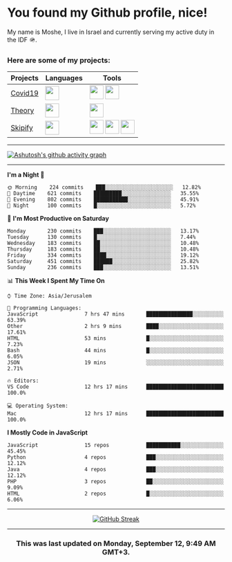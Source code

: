<h1>You found my Github profile, nice!</h1>
<p>
    My name is Moshe, I live in Israel and currently serving my active duty in the IDF 🪖.
</p>

<h3>Here are some of my projects:</h3>

| Projects                                          | Languages                                                                                   | Tools                                                                                                                                                                                                                                                                       |
| ------------------------------------------------- | ------------------------------------------------------------------------------------------- | --------------------------------------------------------------------------------------------------------------------------------------------------------------------------------------------------------------------------------------------------------------------------- |
| [Covid19](https://github.com/jewishmoses/covid19) | <img height="32" width="32" src="https://unpkg.com/simple-icons@v6/icons/php.svg" />        | <img height="32" width="32" src="https://unpkg.com/simple-icons@v6/icons/laravel.svg" /> <img height="32" width="32" src="https://unpkg.com/simple-icons@v6/icons/livewire.svg" />                                                                                          |
| [Theory](https://github.com/jewishmoses/theory)   | <img height="32" width="32" src="https://unpkg.com/simple-icons@v6/icons/python.svg" />     | <img height="32" width="32" src="https://unpkg.com/simple-icons@v6/icons/django.svg" />                                                                                                                                                                                     |
| [Skipify](https://github.com/jewishmoses/skipify) | <img height="32" width="32" src="https://unpkg.com/simple-icons@v6/icons/javascript.svg" /> | <img height="32" width="32" src="https://unpkg.com/simple-icons@v6/icons/sqlite.svg" /> <img height="32" width="32" src="https://unpkg.com/simple-icons@v6/icons/sequelize.svg" /> <img height="32" width="32" src="https://unpkg.com/simple-icons@v6/icons/express.svg" /> |

<hr />

[![Ashutosh's github activity graph](https://activity-graph.herokuapp.com/graph?username=jewishmoses&theme=github&bg_color=fff&line=216e39&color=000&point=000)](https://github.com/jewishmoses/github-readme-activity-graph)

<hr />

<!--START_SECTION:waka-->
**I'm a Night 🦉** 

```text
🌞 Morning    224 commits    ███░░░░░░░░░░░░░░░░░░░░░░   12.82% 
🌆 Daytime    621 commits    █████████░░░░░░░░░░░░░░░░   35.55% 
🌃 Evening    802 commits    ███████████░░░░░░░░░░░░░░   45.91% 
🌙 Night      100 commits    █░░░░░░░░░░░░░░░░░░░░░░░░   5.72%

```
📅 **I'm Most Productive on Saturday** 

```text
Monday       230 commits    ███░░░░░░░░░░░░░░░░░░░░░░   13.17% 
Tuesday      130 commits    █░░░░░░░░░░░░░░░░░░░░░░░░   7.44% 
Wednesday    183 commits    ██░░░░░░░░░░░░░░░░░░░░░░░   10.48% 
Thursday     183 commits    ██░░░░░░░░░░░░░░░░░░░░░░░   10.48% 
Friday       334 commits    ████░░░░░░░░░░░░░░░░░░░░░   19.12% 
Saturday     451 commits    ██████░░░░░░░░░░░░░░░░░░░   25.82% 
Sunday       236 commits    ███░░░░░░░░░░░░░░░░░░░░░░   13.51%

```


📊 **This Week I Spent My Time On** 

```text
⌚︎ Time Zone: Asia/Jerusalem

💬 Programming Languages: 
JavaScript               7 hrs 47 mins       ███████████████░░░░░░░░░░   63.39% 
Other                    2 hrs 9 mins        ████░░░░░░░░░░░░░░░░░░░░░   17.61% 
HTML                     53 mins             █░░░░░░░░░░░░░░░░░░░░░░░░   7.23% 
Bash                     44 mins             █░░░░░░░░░░░░░░░░░░░░░░░░   6.05% 
JSON                     19 mins             ░░░░░░░░░░░░░░░░░░░░░░░░░   2.71%

🔥 Editors: 
VS Code                  12 hrs 17 mins      █████████████████████████   100.0%

💻 Operating System: 
Mac                      12 hrs 17 mins      █████████████████████████   100.0%

```

**I Mostly Code in JavaScript** 

```text
JavaScript               15 repos            ███████████░░░░░░░░░░░░░░   45.45% 
Python                   4 repos             ███░░░░░░░░░░░░░░░░░░░░░░   12.12% 
Java                     4 repos             ███░░░░░░░░░░░░░░░░░░░░░░   12.12% 
PHP                      3 repos             ██░░░░░░░░░░░░░░░░░░░░░░░   9.09% 
HTML                     2 repos             █░░░░░░░░░░░░░░░░░░░░░░░░   6.06%

```



<!--END_SECTION:waka-->

<hr />

<div align="center">

[![GitHub Streak](https://github-readme-streak-stats.herokuapp.com?user=jewishmoses&date_format=M%20j%5B%2C%20Y%5D)](https://git.io/streak-stats)

</div>

<hr/>

<div align="center">
    <h3>This was last updated on Monday, September 12, 9:49 AM GMT+3.</h3>
</div>
